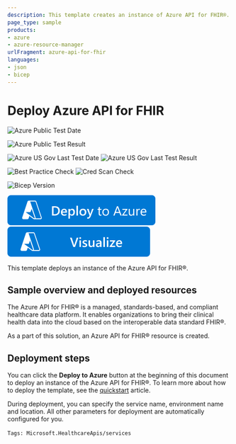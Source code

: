 ```yaml
---
description: This template creates an instance of Azure API for FHIR®. The Azure API for FHIR® is a managed, standards-based, and compliant healthcare data platform. It enables organizations to bring their clinical health data into the cloud based on the interoperable data standard FHIR®.
page_type: sample
products:
- azure
- azure-resource-manager
urlFragment: azure-api-for-fhir
languages:
- json
- bicep
---
```

# Deploy Azure API for FHIR

![Azure Public Test Date](https://azurequickstartsservice.blob.core.windows.net/badges/quickstarts/microsoft.healthcareapis/azure-api-for-fhir/PublicLastTestDate.svg)

![Azure Public Test Result](https://azurequickstartsservice.blob.core.windows.net/badges/quickstarts/microsoft.healthcareapis/azure-api-for-fhir/PublicDeployment.svg)

![Azure US Gov Last Test Date](https://azurequickstartsservice.blob.core.windows.net/badges/quickstarts/microsoft.healthcareapis/azure-api-for-fhir/FairfaxLastTestDate.svg)
![Azure US Gov Last Test Result](https://azurequickstartsservice.blob.core.windows.net/badges/quickstarts/microsoft.healthcareapis/azure-api-for-fhir/FairfaxDeployment.svg)

![Best Practice Check](https://azurequickstartsservice.blob.core.windows.net/badges/quickstarts/microsoft.healthcareapis/azure-api-for-fhir/BestPracticeResult.svg)
![Cred Scan Check](https://azurequickstartsservice.blob.core.windows.net/badges/quickstarts/microsoft.healthcareapis/azure-api-for-fhir/CredScanResult.svg)

![Bicep Version](https://azurequickstartsservice.blob.core.windows.net/badges/quickstarts/microsoft.healthcareapis/azure-api-for-fhir/BicepVersion.svg)

[![Deploy To Azure](https://raw.githubusercontent.com/Azure/azure-quickstart-templates/master/1-CONTRIBUTION-GUIDE/images/deploytoazure.svg?sanitize=true)](https://portal.azure.com/#create/Microsoft.Template/uri/https%3A%2F%2Fraw.githubusercontent.com%2FAzure%2Fazure-quickstart-templates%2Fmaster%2Fquickstarts%2Fmicrosoft.healthcareapis%2Fazure-api-for-fhir%2Fazuredeploy.json)
[![Visualize](https://raw.githubusercontent.com/Azure/azure-quickstart-templates/master/1-CONTRIBUTION-GUIDE/images/visualizebutton.svg?sanitize=true)](http://armviz.io/#/?load=https%3A%2F%2Fraw.githubusercontent.com%2FAzure%2Fazure-quickstart-templates%2Fmaster%2Fquickstarts%2Fmicrosoft.healthcareapis%2Fazure-api-for-fhir%2Fazuredeploy.json)

This template deploys an instance of the Azure API for FHIR®.

## Sample overview and deployed resources

The Azure API for FHIR® is a managed, standards-based, and compliant healthcare data platform. It enables organizations to bring their clinical health data into the cloud based on the interoperable data standard FHIR®.

As a part of this solution, an Azure API for FHIR® resource is created.

## Deployment steps

You can click the **Deploy to Azure** button at the beginning of this document to deploy an instance of the Azure API for FHIR®. To learn more about how to deploy the template, see the [quickstart](https://learn.microsoft.com/azure/healthcare-apis/fhir-paas-arm-template-quickstart?tabs=azure-portal) article.

During deployment, you can specify the service name, environment name and location. All other parameters for deployment are automatically configured for you.

`Tags: Microsoft.HealthcareApis/services`
